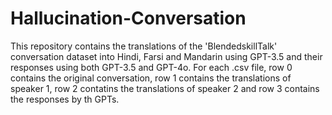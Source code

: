 # Hallucination-Conversation
This repository contains the translations of the 'BlendedskillTalk' conversation dataset into Hindi, Farsi and Mandarin using GPT-3.5 and their responses using both GPT-3.5 and GPT-4o. For each .csv file, row 0 contains the original conversation, row 1 contains the translations of speaker 1, row 2 contatins the translations of speaker 2 and row 3 contains the responses by th GPTs.
